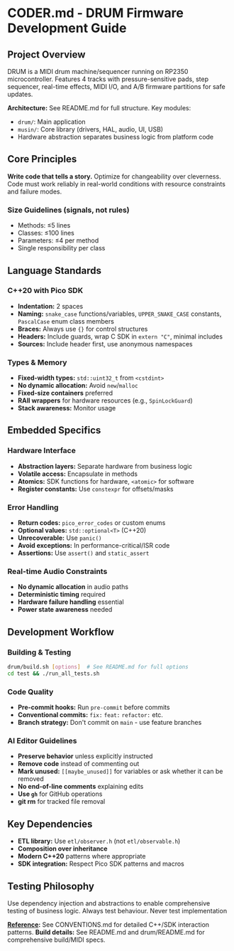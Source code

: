 # CODER.md - DRUM Firmware Development Guide

## Project Overview
DRUM is a MIDI drum machine/sequencer running on RP2350 microcontroller. Features 4 tracks with pressure-sensitive pads, step sequencer, real-time effects, MIDI I/O, and A/B firmware partitions for safe updates.

**Architecture:** See README.md for full structure. Key modules:
- `drum/`: Main application 
- `musin/`: Core library (drivers, HAL, audio, UI, USB)
- Hardware abstraction separates business logic from platform code

## Core Principles
**Write code that tells a story.** Optimize for changeability over cleverness. Code must work reliably in real-world conditions with resource constraints and failure modes.

### Size Guidelines (signals, not rules)
- Methods: ≤5 lines
- Classes: ≤100 lines  
- Parameters: ≤4 per method
- Single responsibility per class

## Language Standards

### C++20 with Pico SDK
- **Indentation:** 2 spaces
- **Naming:** `snake_case` functions/variables, `UPPER_SNAKE_CASE` constants, `PascalCase` enum class members
- **Braces:** Always use `{}` for control structures
- **Headers:** Include guards, wrap C SDK in `extern "C"`, minimal includes
- **Sources:** Include header first, use anonymous namespaces

### Types & Memory
- **Fixed-width types:** `std::uint32_t` from `<cstdint>`
- **No dynamic allocation:** Avoid `new`/`malloc`
- **Fixed-size containers** preferred
- **RAII wrappers** for hardware resources (e.g., `SpinLockGuard`)
- **Stack awareness:** Monitor usage

## Embedded Specifics

### Hardware Interface
- **Abstraction layers:** Separate hardware from business logic
- **Volatile access:** Encapsulate in methods
- **Atomics:** SDK functions for hardware, `<atomic>` for software
- **Register constants:** Use `constexpr` for offsets/masks

### Error Handling
- **Return codes:** `pico_error_codes` or custom enums
- **Optional values:** `std::optional<T>` (C++20)
- **Unrecoverable:** Use `panic()`
- **Avoid exceptions:** In performance-critical/ISR code
- **Assertions:** Use `assert()` and `static_assert`

### Real-time Audio Constraints
- **No dynamic allocation** in audio paths
- **Deterministic timing** required
- **Hardware failure handling** essential
- **Power state awareness** needed

## Development Workflow

### Building & Testing
```bash
drum/build.sh [options]  # See README.md for full options
cd test && ./run_all_tests.sh
```

### Code Quality
- **Pre-commit hooks:** Run `pre-commit` before commits
- **Conventional commits:** `fix:` `feat:` `refactor:` etc.
- **Branch strategy:** Don't commit on `main` - use feature branches

### AI Editor Guidelines
- **Preserve behavior** unless explicitly instructed
- **Remove code** instead of commenting out
- **Mark unused:** `[[maybe_unused]]` for variables or ask whether it can be removed
- **No end-of-line comments** explaining edits
- **Use `gh`** for GitHub operations
- **git rm** for tracked file removal

## Key Dependencies
- **ETL library:** Use `etl/observer.h` (not `etl/observable.h`)
- **Composition over inheritance**
- **Modern C++20** patterns where appropriate
- **SDK integration:** Respect Pico SDK patterns and macros

## Testing Philosophy
Use dependency injection and abstractions to enable comprehensive testing of business logic.
Always test behaviour. Never test implementation

**[Reference](Reference):** See CONVENTIONS.md for detailed C++/SDK interaction patterns.
**Build details:** See README.md and drum/README.md for comprehensive build/MIDI specs.

